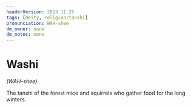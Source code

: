 ```yaml
---
headerVersion: 2023.11.25
tags: [deity, religion/tanshi]
pronunciation: WAH-shee
dm_owner: none
dm_notes: none
---
```

# Washi
*(WAH-shee)*

The tanshi of the forest mice and squirrels who gather food for the long winters. 

